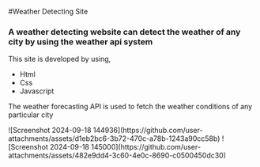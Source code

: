 #Weather Detecting Site
<h3>A weather detecting website can detect the weather of any city by using the weather api system</h3>
<p>This site is developed by using,</p>
<ul>
  <li>Html</li>
  <li>Css</li>
  <li>Javascript</li>
</ul>
<p> The weather forecasting API is used to fetch the weather conditions of any particular city</p>
![Screenshot 2024-09-18 144936](https://github.com/user-attachments/assets/d1eb2bc6-3b72-470c-a78b-1243a90cc58b)
![Screenshot 2024-09-18 145000](https://github.com/user-attachments/assets/482e9dd4-3c60-4e0c-8690-c0500450dc30)
